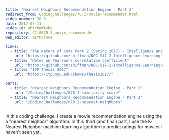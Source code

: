 ```yaml
---
title: "Nearest Neighbors Recommendation Engine - Part 3"
redirect_from: CodingChallenges/70.3-movie-recommender.html
video_number: 70.3
date: 2017-05-11
video_id: aMtckmWAzDg
repository: CC_0070.3_movie_recommender
web_editor: aIYPcl4me

links:
  - title: "The Nature of Code Part 2 (Spring 2017) - Intelligence and Learning"
    url: "https://github.com/shiffman/NOC-S17-2-Intelligence-Learning"
  - title: "Notes on Pearson's correlation coefficient"
    url: "https://github.com/shiffman/NOC-S17-2-Intelligence-Learning/wiki/Glossary:-Statistics#correlation"
  - title: "ITP Thesis 2017"
    url: "https://itp.nyu.edu/shows/thesis2017/"

parts:
  - title: "Nearest Neighbors Recommendation Engine - Part 1"
    url: "/CodingChallenges/070.1-similarity-score"
  - title: "Nearest Neighbors Recommendation Engine - Part 2"
    url: "/CodingChallenges/070.2-nearest-neighbors"
---
```


In this coding challenge, I create a movie recommendation engine using the a "nearest neighbor" algorithm. In this third (and final) part, I use the K-Nearest Neighbor machine learning algorithm to predict ratings for movies I haven't seen yet.
